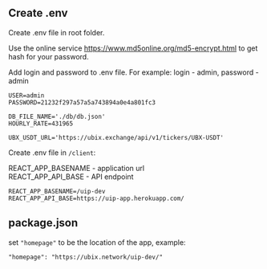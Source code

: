 ## Create .env

Create .env file in root folder.

Use the online service https://www.md5online.org/md5-encrypt.html
to get hash for your password.

Add login and password to .env file.
For example: login - admin, password - admin

```
USER=admin
PASSWORD=21232f297a57a5a743894a0e4a801fc3

DB_FILE_NAME='./db/db.json'
HOURLY_RATE=431965

UBX_USDT_URL='https://ubix.exchange/api/v1/tickers/UBX-USDT'
```

Create .env file in `/client`:

REACT_APP_BASENAME - application url  
REACT_APP_API_BASE - API endpoint

```
REACT_APP_BASENAME=/uip-dev
REACT_APP_API_BASE=https://uip-app.herokuapp.com/
```

## package.json

set `"homepage"` to be the location of the app, example:

```
"homepage": "https://ubix.network/uip-dev/"
```